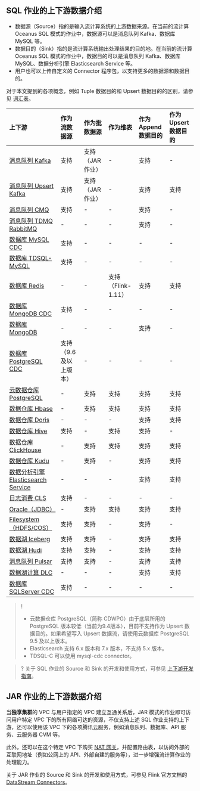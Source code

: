 ## SQL 作业的上下游数据介绍

- 数据源（Source）指的是输入流计算系统的上游数据来源。在当前的流计算 Oceanus SQL 模式的作业中，数据源可以是消息队列 Kafka、数据库 MySQL 等。
- 数据目的（Sink）指的是流计算系统输出处理结果的目的地。在当前的流计算 Oceanus SQL 模式的作业中，数据目的可以是消息队列 Kafka、数据库 MySQL、数据分析引擎 Elasticsearch Service 等。
- 用户也可以上传自定义的 Connector 程序包，以支持更多的数据源和数据目的。

对于本文提到的各项概念，例如 Tuple 数据目的和 Upsert 数据目的的区别，请参见 [词汇表](https://cloud.tencent.com/document/product/849/17740)。

| 上下游                                                       | 作为流数据源          | 作为批数据源     | 作为维表           | 作为 Append 数据目的 | 作为 Upsert 数据目的 |
| :----------------------------------------------------------- | :-------------------- | :--------------- | :----------------- | :------------------- | :------------------- |
| [消息队列 Kafka](https://cloud.tencent.com/document/product/849/48310) | 支持                  | 支持（JAR 作业） | -                  | 支持                 | -                    |
| [消息队列 Upsert Kafka](https://cloud.tencent.com/document/product/849/62880) | 支持                  | 支持（JAR 作业） | -                  | 支持                 | 支持                 |
| [消息队列 CMQ](https://cloud.tencent.com/document/product/849/58213) | 支持                  | -                | -                  | 支持                 | -                    |
| [消息队列 TDMQ RabbitMQ](https://cloud.tencent.com/document/product/849/71447) | -                     | -                | -                  | 支持                 | -                    |
| [数据库 MySQL CDC](https://cloud.tencent.com/document/product/849/52698) | 支持                  | -                | -                  | -                    | -                    |
| [数据库 TDSQL-MySQL](https://cloud.tencent.com/document/product/849/71448) | 支持                  | -                | -                  | -                    | -                    |
| [数据库 Redis](https://cloud.tencent.com/document/product/849/54634) | -                     | -                | 支持（Flink-1.11） | 支持                 | 支持                 |
| [数据库 MongoDB CDC](https://cloud.tencent.com/document/product/849/60410) | 支持                  | -                | -                  | -                    | -                    |
| [数据库 MongoDB](https://cloud.tencent.com/document/product/849/68072) | -                     | -                | -                  | 支持                 | -                    |
| [数据库 PostgreSQL CDC](https://cloud.tencent.com/document/product/849/60315) | 支持（9.6及以上版本） | -                | -                  | -                    | -                    |
| [云数据仓库 PostgreSQL](https://cloud.tencent.com/document/product/849/68460) | -                     | 支持             | 支持               | 支持                 | 支持                 |
| [数据仓库 Hbase](https://cloud.tencent.com/document/product/849/60717) | -                     | 支持             | 支持               | 支持                 | 支持                 |
| [数据仓库 Doris](https://cloud.tencent.com/document/product/849/60953) | -                     | -                | -                  | 支持                 | 支持                 |
| [数据仓库 Hive](https://cloud.tencent.com/document/product/849/55238) | 支持                  | -                | 支持               | 支持                 | -                    |
| [数据仓库 ClickHouse](https://cloud.tencent.com/document/product/849/53389) | -                     | 支持             | 支持               | 支持                 | 支持                 |
| [数据仓库 Kudu](https://cloud.tencent.com/document/product/849/57609) | -                     | 支持             | -                  | 支持                 | 支持                 |
| [数据分析引擎 Elasticsearch Service](https://cloud.tencent.com/document/product/849/48313) | -                     | -                | -                  | 支持                 | 支持             |
| [日志消费 CLS](https://cloud.tencent.com/document/product/849/61690) | 支持                  | -                | -                  | -                    | -                    |
| [Oracle（JDBC）](https://cloud.tencent.com/document/product/849/48312) | -                     | 支持             | 支持               | 支持                 | 支持                 |
| [Filesystem（HDFS/COS）](https://cloud.tencent.com/document/product/849/53852) | 支持                  | 支持             | -                  | 支持                 | -                    |
| [数据湖 Iceberg](https://cloud.tencent.com/document/product/849/79945) | 支持                  | 支持             | -                  | 支持                 | 支持                 |
| [数据湖 Hudi](https://cloud.tencent.com/document/product/849/79934) | 支持                  | 支持             | -                  | 支持                 | 支持                 |
| [消息队列 Pulsar](https://cloud.tencent.com/document/product/849/85885)                               | 支持                  | 支持             | -                  | 支持                 | 支持         |
| [数据湖计算 DLC](https://cloud.tencent.com/document/product/849/85884)                                | -                     | -                | -                  | 支持                 | 支持           |
| [数据库 SQLServer CDC](https://xxx)                                | 支持                   | -                | -                  | -                | -          |

> ! 
> - 云数据仓库 PostgreSQL（简称 CDWPG）由于底层所用的 PostgreSQL 版本较低（当前为9.4版本），目前不支持作为 Upsert 数据目的。如果希望写入 Upsert 数据流，请使用云数据库 PostgreSQL 9.5 及以上版本。
> - Elasticsearch 支持 6.x 版本和 7.x 版本，不支持 5.x 版本。
> - TDSQL-C 可以使用 mysql-cdc connector。
 
>? 关于 SQL 作业的 Source 和 Sink 的开发和使用方式，可参见 [上下游开发指南](https://cloud.tencent.com/document/product/849/48263)。

## JAR 作业的上下游数据介绍

当**独享集群**的 VPC 与用户指定的 VPC 建立互通关系后，JAR 模式的作业即可访问用户特定 VPC 下的所有网络可达的资源，不仅支持上述 SQL 作业支持的上下游，还可以使用该 VPC 下的各项腾讯云服务，例如消息队列、数据库、API 服务、云服务器 CVM 等。

此外，还可以在这个特定 VPC 下购买 [NAT 网关](https://cloud.tencent.com/document/product/552)，并配置路由表，以访问外部的互联网地址（例如公网上的 API、外部自建的服务等），进一步增强流计算作业的处理能力。

关于 JAR 作业的 Source 和 Sink 的开发和使用方式，可参见 Flink 官方文档的 [DataStream Connectors](https://ci.apache.org/projects/flink/flink-docs-release-1.11/zh/dev/connectors/)。
